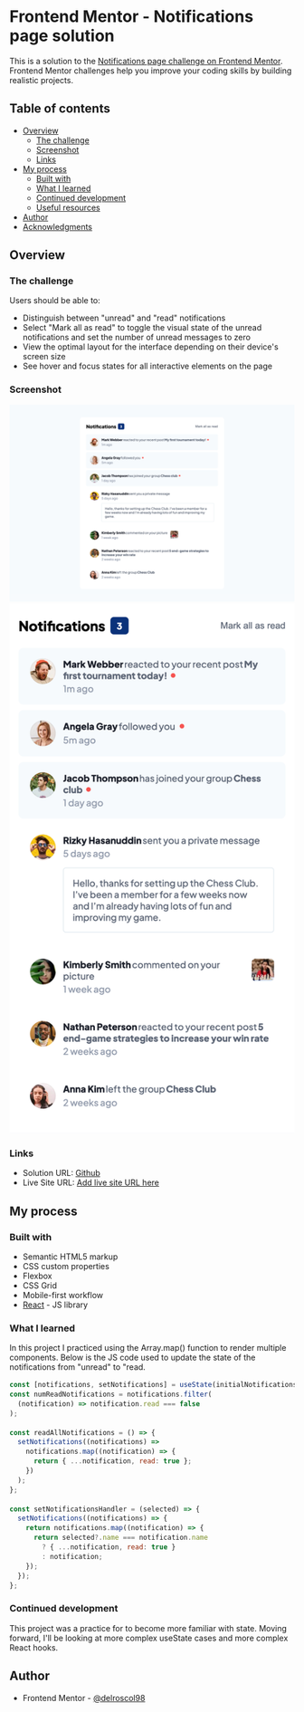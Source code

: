 # Frontend Mentor - Notifications page solution

This is a solution to the [Notifications page challenge on Frontend Mentor](https://www.frontendmentor.io/challenges/notifications-page-DqK5QAmKbC). Frontend Mentor challenges help you improve your coding skills by building realistic projects.

## Table of contents

- [Overview](#overview)
  - [The challenge](#the-challenge)
  - [Screenshot](#screenshot)
  - [Links](#links)
- [My process](#my-process)
  - [Built with](#built-with)
  - [What I learned](#what-i-learned)
  - [Continued development](#continued-development)
  - [Useful resources](#useful-resources)
- [Author](#author)
- [Acknowledgments](#acknowledgments)

## Overview

### The challenge

Users should be able to:

- Distinguish between "unread" and "read" notifications
- Select "Mark all as read" to toggle the visual state of the unread notifications and set the number of unread messages to zero
- View the optimal layout for the interface depending on their device's screen size
- See hover and focus states for all interactive elements on the page

### Screenshot

![](./screenshots/desktop.png)
![](./screenshots/mobile.png)

### Links

- Solution URL: [Github](https://github.com/delroscol98/notifications-page)
- Live Site URL: [Add live site URL here](https://your-live-site-url.com)

## My process

### Built with

- Semantic HTML5 markup
- CSS custom properties
- Flexbox
- CSS Grid
- Mobile-first workflow
- [React](https://reactjs.org/) - JS library

### What I learned

In this project I practiced using the Array.map() function to render multiple components. Below is the JS code used to update the state of the notifications from "unread" to "read.

```js
const [notifications, setNotifications] = useState(initialNotifications);
const numReadNotifications = notifications.filter(
  (notification) => notification.read === false
);

const readAllNotifications = () => {
  setNotifications((notifications) =>
    notifications.map((notification) => {
      return { ...notification, read: true };
    })
  );
};

const setNotificationsHandler = (selected) => {
  setNotifications((notifications) => {
    return notifications.map((notification) => {
      return selected?.name === notification.name
        ? { ...notification, read: true }
        : notification;
    });
  });
};
```

### Continued development

This project was a practice for to become more familiar with state. Moving forward, I'll be looking at more complex useState cases and more complex React hooks.

## Author

- Frontend Mentor - [@delroscol98](https://www.frontendmentor.io/profile/delroscol98)
